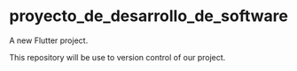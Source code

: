 # proyecto_de_desarrollo_de_software

A new Flutter project.

This repository will be use to version control of our project.
